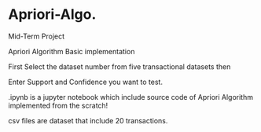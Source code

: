 # Apriori-Algo.

Mid-Term Project

Apriori Algorithm Basic implementation 

First Select the dataset number from five transactional datasets then

Enter Support and Confidence you want to test.

.ipynb is a jupyter notebook which include source code of Apriori Algorithm implemented from the scratch!

csv files are dataset that include 20 transactions.

